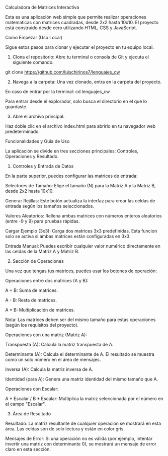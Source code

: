 Calculadora de Matrices Interactiva

Esta es una aplicación web simple que permite realizar operaciones matematicas con matrices cuadradas, desde 2x2 hasta 10x10. El proyecto está construido desde cero utilizando HTML, CSS y JavaScript.

Como Empezar (Uso Local)

Sigue estos pasos para clonar y ejecutar el proyecto en tu equipo local.

1. Clona el repositorio:
Abre tu terminal o consola de Git y ejecuta el siguiente comando. 

git clone https://github.com/luischirinos7/lenguajes_cw

2. Navega a la carpeta:
Una vez clonado, entra en la carpeta del proyecto.

En caso de entrar por la terminal:
cd lenguajes_cw

Para entrar desde el explorador, solo busca el directorio en el que lo guardaste.

3. Abre el archivo principal:

Haz doble clic en el archivo index.html para abrirlo en tu navegador web predeterminado.

Funcionalidades y Guía de Uso

La aplicación se divide en tres secciones principales: Controles, Operaciones y Resultado.

1. Controles y Entrada de Datos

En la parte superior, puedes configurar las matrices de entrada:

Selectores de Tamaño: Elige el tamaño (N) para la Matriz A y la Matriz B, desde 2x2 hasta 10x10.

Generar Rejillas: Este botón actualiza la interfaz para crear las celdas de entrada según los tamaños seleccionados.

Valores Aleatorios: Rellena ambas matrices con números enteros aleatorios (entre -9 y 9) para pruebas rápidas.

Cargar Ejemplo (3x3): Carga dos matrices 3x3 predefinidas. Esta funcion solo se activa si ambas matrices están configuradas en 3x3.

Entrada Manual: Puedes escribir cualquier valor numérico directamente en las celdas de la Matriz A y Matriz B.

2. Sección de Operaciones

Una vez que tengas tus matrices, puedes usar los botones de operación:

Operaciones entre dos matrices (A y B):

A + B: Suma de matrices.

A - B: Resta de matrices.

A * B: Multiplicación de matrices.

Nota: Las matrices deben ser del mismo tamaño para estas operaciones (según los requisitos del proyecto).

Operaciones con una matriz (Matriz A):

Transpuesta (A): Calcula la matriz transpuesta de A.

Determinante (A): Calcula el determinante de A. El resultado se muestra como un solo número en el área de mensajes.

Inversa (A): Calcula la matriz inversa de A.

Identidad (para A): Genera una matriz identidad del mismo tamaño que A.

Operaciones con Escalar:

A * Escalar / B * Escalar: Multiplica la matriz seleccionada por el número en el campo "Escalar".

3. Área de Resultado

Resultado: La matriz resultante de cualquier operación se mostrará en esta área. Las celdas son de solo lectura y están en color gris.

Mensajes de Error: Si una operación no es válida (por ejemplo, intentar invertir una matriz con determinante 0), se mostrará un mensaje de error claro en esta sección.